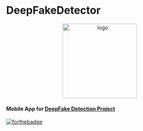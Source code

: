 # DeepFakeDetector
<p align="center">
    <img width="200" src="https://i.imgur.com/mCYcSVY.png" alt="logo">
</p>

#### Mobile App for [DeepFake Detection Project](https://github.com/Hazem020/DeepFake-Detection)

[![forthebadge](https://forthebadge.com/images/badges/built-for-android.svg)](https://forthebadge.com)
